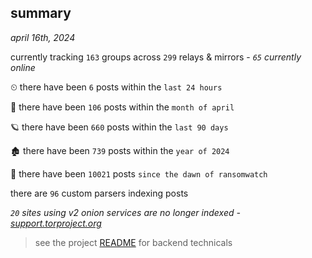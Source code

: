 
## summary
_april 16th, 2024_

currently tracking `163` groups across `299` relays & mirrors - _`65` currently online_

⏲ there have been `6` posts within the `last 24 hours`

🦈 there have been `106` posts within the `month of april`

🪐 there have been `660` posts within the `last 90 days`

🏚 there have been `739` posts within the `year of 2024`

🦕 there have been `10021` posts `since the dawn of ransomwatch`

there are `96` custom parsers indexing posts

_`20` sites using v2 onion services are no longer indexed - [support.torproject.org](https://support.torproject.org/onionservices/v2-deprecation/)_

> see the project [README](https://github.com/joshhighet/ransomwatch#ransomwatch--) for backend technicals

